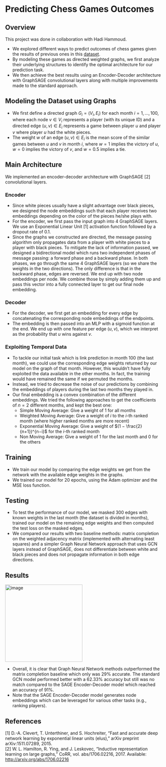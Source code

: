 # Predicting Chess Games Outcomes

## Overview
This project was done in collaboration with Hadi Hammoud. 

* We explored different ways to predict outcomes of chess games given the results of previous ones in this [dataset](https://www.kaggle.com/competitions/chess/data).
* By modeling these games as directed weighted graphs, we first analyze their underlying structures to identify the optimal architecture for our prediction task. 
* We then achieve the best results using an Encoder-Decoder architecture with GraphSAGE convolutional layers along with multiple improvements made to the standard approach.

## Modeling the Dataset using Graphs
* We first define a directed graph $G_i=(V_i,E_i)$ for each month $i=1,...,100$, where each node $v \in V_i$ represents a player (with its unique ID) and a directed edge $(u,v)\in E_i$ represents a game between player $u$ and player $v$ where player $u$ had the white pieces.
* The weight $w$ of an edge $(u,v)\in E_i$ is the mean score of the similar games between $u$ and $v$ in month $i$, where $w=1$ implies the victory of $u$, $w=0$ implies the victory of $v$, and  $w=0.5$ implies a tie.

## Main Architecture
We implemented an encoder-decoder architecture with GraphSAGE [2] convolutional layers. 

### Encoder
* Since white pieces usually have a slight advantage over black pieces, we designed the node embeddings such that each player receives two embeddings depending on the color of the pieces he/she plays with. 
* For the encoder, we first pass the input graph into 4 GraphSAGE layers. We use an Exponential Linear Unit [1] activation function followed by a dropout rate of 0.1.  
* Since the graphs we constructed are directed, the message passing algorithm only propagates data from a player with white pieces to a player with black pieces. 
To mitigate the lack of information passed, we designed a bidirectional model which runs two independent phases of message passing: a forward phase and a backward phase. 
In both phases, we go through the same 4 GraphSAGE layers (so we share the weights in the two directions). The only difference is that in the backward phase, edges are reversed.
We end up with two node embeddings per node. We combine those by simply adding them up and pass this vector into a fully connected layer to get our final node embedding.

### Decoder
* For the decoder, we first get an embedding for every edge by concatenating the corresponding node embeddings of the endpoints. 
* The embedding is then passed into an MLP with a sigmoid function at the end. We end up with one feature per edge $(u, v)$, which we interpret as the probability that $u$ wins against $v$.

### Exploiting Temporal Data
* To tackle our initial task which is link prediction in month 100 (the last month), we could use the corresponding edge weights returned by our model on the graph of that month. However, this wouldn’t have fully exploited the data available in the other months. In fact, the training would have remained the same if we permuted the months. 
* Instead, we tried to decrease the noise of our predictions by combining the embeddings of players during the last two months they played in.
* Our final embedding is a convex combination of the different embeddings. We tried the following approaches to get the coefficients of $n=2$ different months, and kept the best one:
  * Simple Moving Average: Give a weight of 1 for all months
  * Weighted Moving Average: Give a weight of $i$ to the $i$-th ranked month (where higher ranked months are more recent)
  * Exponential Moving Average: Give a weight of $(1 − \frac{2}{n+1})^{n−i}$ for the $i$-th ranked month
  * Non Moving Average: Give a weight of 1 for the last month and 0 for the others

## Training
* We train our model by comparing the edge weights we get from the network with the available edge weights in the graphs.
* We trained our model for 20 epochs, using the Adam optimizer and the MSE loss function.

## Testing
* To test the performance of our model, we masked 300 edges with known weights in the last month (the dataset is divided in months), 
trained our model on the remaining edge weights and then computed the test loss on the masked edges.  
* We compared our results with two baseline methods: matrix completion on the weighted adjacency matrix (implemented with alternating least squares) 
and a simpler Graph Neural Network approach that uses GCN layers instead of GraphSAGE, does not differentiate between white and black pieces and does not propagate information in both edge directions.

## Results
<img width="250" alt="image" src="https://github.com/Charbel-11/Chess-Game-Predictor/assets/61922252/f3e620d4-cbb8-40c8-8a6c-219473d1a256">

* Overall, it is clear that Graph Neural Network methods outperformed the matrix completion baseline which only was 29% accurate. 
The standard GCN model performed better with a 62.33% accuracy but still was no match compared to the SAGE Encoder-Decoder model which reached an accuracy of 91%.  
* Note that the SAGE Encoder-Decoder model generates node embeddings which can be leveraged for various other tasks (e.g., ranking players).


## References
[1] D.-A. Clevert, T. Unterthiner, and S. Hochreiter, “Fast and accurate deep network learning by exponential linear units (elus),” arXiv preprint arXiv:1511.07289, 2015.  
[2] W. L. Hamilton, R. Ying, and J. Leskovec, “Inductive representation learning on large graphs,” CoRR, vol. abs/1706.02216, 2017. Available: http://arxiv.org/abs/1706.02216
